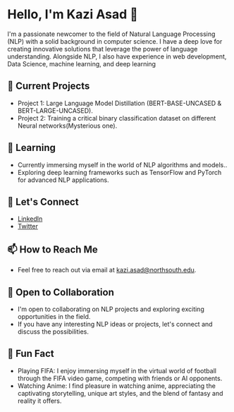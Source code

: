 # Hello, I'm Kazi Asad 👋

I'm a passionate newcomer to the field of Natural Language Processing (NLP) with a solid background in computer science. I have a deep love for creating innovative solutions that leverage the power of language understanding. Alongside NLP, I also have experience in web development, Data Science, machine learning, and deep learning

## 🔭 Current Projects

- Project 1:  Large Language Model Distillation (BERT-BASE-UNCASED & BERT-LARGE-UNCASED).
- Project 2: Training a critical binary classification dataset on different Neural networks(Mysterious one). 

## 🌱 Learning

- Currently immersing myself in the world of NLP algorithms and models..
- Exploring deep learning frameworks such as TensorFlow and PyTorch for advanced NLP applications.

## 💬 Let's Connect

- [LinkedIn](https://www.linkedin.com/in/kaziasadcse/)
- [Twitter](https://twitter.com/ImKaziAsad)

## 📫 How to Reach Me

- Feel free to reach out via email at [kazi.asad@northsouth.edu](mailto:kazi.asad@northsouth.edu).

## 🤝 Open to Collaboration

- I'm open to collaborating on NLP projects and exploring exciting opportunities in the field.
- If you have any interesting NLP ideas or projects, let's connect and discuss the possibilities.

## 🌟 Fun Fact

- Playing FIFA: I enjoy immersing myself in the virtual world of football through the FIFA video game, competing with friends or AI opponents.
- Watching Anime: I find pleasure in watching anime, appreciating the captivating storytelling, unique art styles, and the blend of fantasy and reality it offers.

<!-- ![GitHub Contributions](https://github-readme-stats.vercel.app/api?username=donnowhattodo) -->


